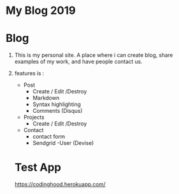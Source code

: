 # My Blog 2019

# Blog
1. This is my personal site. A place where i can create blog, 
share examples of my work, and have people contact us.
2. features is :
    - Post
        - Create / Edit /Destroy
        - Markdown
        - Syntax highlighting
        - Comments (Disqus)
    - Projects
        - Create / Edit /Destroy
    - Contact
        - contact form
        - Sendgrid
    -User (Devise)
    
   # Test App
   https://codinghood.herokuapp.com/
